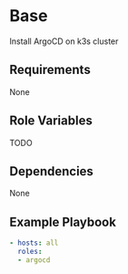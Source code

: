 Base
=========

Install ArgoCD on k3s cluster

Requirements
------------

None

Role Variables
--------------

TODO

Dependencies
------------

None

Example Playbook
----------------
```yaml
- hosts: all
  roles:
  - argocd
```
